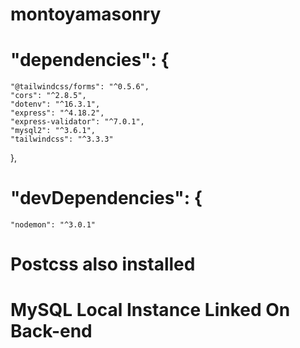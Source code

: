 # montoyamasonry

#  "dependencies": {
    "@tailwindcss/forms": "^0.5.6",
    "cors": "^2.8.5",
    "dotenv": "^16.3.1",
    "express": "^4.18.2",
    "express-validator": "^7.0.1",
    "mysql2": "^3.6.1",
    "tailwindcss": "^3.3.3"
  },
#  "devDependencies": {
    "nodemon": "^3.0.1"

# Postcss also installed
# MySQL Local Instance Linked On Back-end
